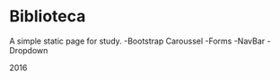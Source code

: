 # Biblioteca
A simple static page for study.
 -Bootstrap Caroussel
 -Forms
 -NavBar
 -Dropdown
 
2016
